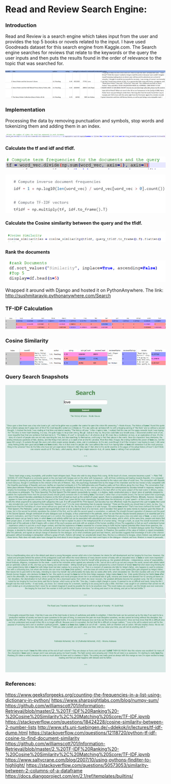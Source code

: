 # Read and Review Search Engine:

### Introduction

Read and Review is a search engine which takes input from the user and provides the top 5 books or novels related to the input.
I have used Goodreads dataset for this search engine from Kaggle.com. 
The Search engine searches for reviews that relate to the keywords or the query the user inputs and then puts the results found in the order of relevance 
to the topic that was searched for.

![Introduction](/Snapshots/intro_pic.png)

### Implementation

Processing the data by removing punctuation and symbols, stop words and tokenizing them and adding them in an index.

![Tokenizing](/Snapshots/implementation_1.png)

#### Calculate the tf and idf and tfidf.

![TFIDF](/Snapshots/implementation_2.png)

![TFIDF](/Snapshots/implementation_5.png)

#### Calculate the Cosine similarity between the query and the tfidf.

![Cosine Similarity](/Snapshots/implementation_3.png)

#### Rank the documents

![Ranking](/Snapshots/implementation_4.png)


Wrapped it around with Django and hosted it on PythonAnywhere. 
The link: http://sushmitaravip.pythonanywhere.com/Search


### TF-IDF Calculation
![TF-IDF](/Snapshots/tfidf.png)

### Cosine Similarity 
![Cosine Similarity](/Snapshots/cosine_similarity.png)

### Query Search Snapshots
![Result_1](/Snapshots/Result_Snippet_1.JPG)
![Result_2](/Snapshots/Result_Snippet_2.JPG)
![Result_3](/Snapshots/Result_Snippet_3.JPG)
![Result_4](/Snapshots/Result_Snippet_4.JPG)
### References:
https://www.geeksforgeeks.org/counting-the-frequencies-in-a-list-using-dictionary-in-python/
https://www.sharpsightlabs.com/blog/numpy-sum/
https://github.com/williamscott701/Information-Retrieval/blob/master/2.%20TF-IDF%20Ranking%20-%20Cosine%20Similarity%2C%20Matching%20Score/TF-IDF.ipynb
https://stackoverflow.com/questions/18424228/cosine-similarity-between-2-number-lists
http://www.sfs.uni-tuebingen.de/~ddekok/ir/lectures/tf-idf-dump.html
https://stackoverflow.com/questions/12118720/python-tf-idf-cosine-to-find-document-similarity
https://github.com/williamscott701/Information-Retrieval/blob/master/2.%20TF-IDF%20Ranking%20-%20Cosine%20Similarity%2C%20Matching%20Score/TF-IDF.ipynb
https://www.saltycrane.com/blog/2007/10/using-pythons-finditer-to-highlight/
https://stackoverflow.com/questions/50573053/similarity-between-2-columns-of-a-dataframe
https://docs.djangoproject.com/en/2.1/ref/templates/builtins/
